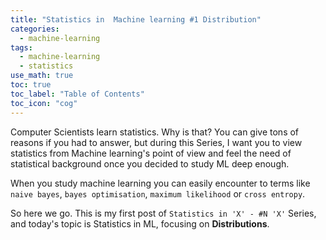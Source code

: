 ```yaml
---
title: "Statistics in  Machine learning #1 Distribution"
categories:
  - machine-learning
tags:
  - machine-learning
  - statistics
use_math: true
toc: true
toc_label: "Table of Contents"
toc_icon: "cog"
---
```

Computer Scientists learn statistics. Why is that? You can give tons of reasons if you had to answer, 
but during this Series, I want you to view statistics from Machine learning's point of view 
and feel the need of statistical background once you decided to study ML deep enough.  

When you study machine learning you can easily encounter to terms like `naive bayes`, `bayes optimisation`, `maximum likelihood` or `cross entropy`.

So here we go. 
This is my first post of `Statistics in 'X' - #N 'X'` Series, and today's topic is Statistics in ML, focusing on **Distributions**.  

<!--
https://machinelearningmastery.com/why-learn-probability-for-machine-learning/
https://towardsdatascience.com/the-five-discrete-distributions-every-statistician-should-know-131400f77782
https://towardsdatascience.com/probability-and-statistics-explained-in-the-context-of-deep-learning-ed1509b2eb3f
https://www.analyticsvidhya.com/blog/2017/09/6-probability-distributions-data-science/